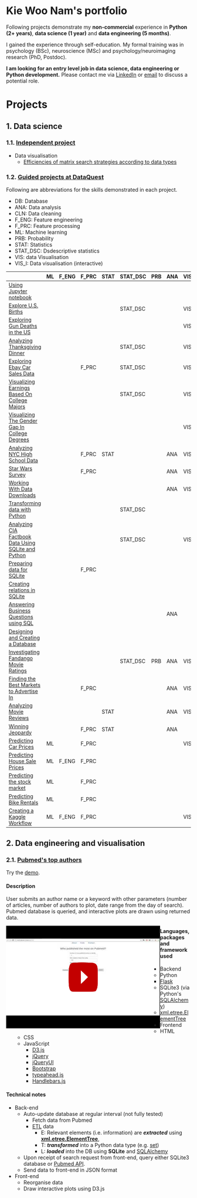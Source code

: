 # Kie Woo Nam's portfolio

Following projects demonstrate my **non-commercial** experience in **Python (2+ years)**, **data science (1 year)** and **data engineering (5 months)**.

I gained the experience through self-education. My formal training was in psychology (BSc), neuroscience (MSc) and psychology/neuroimaging research (PhD, Postdoc).

**I am looking for an entry level job in data science, data engineering or Python development.** Please contact me via [LinkedIn](https://www.linkedin.com/in/kie-woo-nam/) or [email](mailto:simon_nam@hotmail.com) to discuss a potential role.


# Projects

## 1. Data science

### 1.1. [Independent project](https://github.com/gknam/projects/blob/master/DataScience/Independent)

* Data visualisation
  * [Efficiencies of matrix search strategies according to data types](https://github.com/gknam/projects/blob/master/DataScience/DataQuest/Step7_AdvancedPythonAndComputerScience/1_DataStructuresAndAlgorithms/project1/EfficienciesOfMatrixSearchStrategies.ipynb)

### 1.2. [Guided projects at DataQuest](https://github.com/gknam/projects/tree/master/DataScience/DataQuest)

Following are abbreviations for the skills demonstrated in each project.

* DB: Database
* ANA: Data analysis
* CLN: Data cleaning
* F_ENG: Feature engineering
* F_PRC: Feature processing
* ML: Machine learning
* PRB: Probability
* STAT: Statistics
* STAT_DSC: Dsdescriptive statistics
* VIS: data Visualisation
* VIS_I: Data visualisation (interactive)


|&nbsp;|ML|F_ENG|F_PRC|STAT|STAT_DSC|PRB|ANA|VIS|VIS_I|DB|CLN|
|---|---|---|---|---|---|---|---|---|---|---|---|
|[Using Jupyter notebook](https://github.com/gknam/projects/blob/master/DataScience/DataQuest/Step1_PythonIntro/1_PythonBeginner/project1/UsingJupyterNotebook.ipynb)|&nbsp;|&nbsp;|&nbsp;|&nbsp;|&nbsp;|&nbsp;|&nbsp;|&nbsp;|&nbsp;|&nbsp;|&nbsp;|
|[Explore U.S. Births](https://github.com/gknam/projects/blob/master/DataScience/DataQuest/Step1_PythonIntro/1_PythonBeginner/project2/ExploreUsBirths.ipynb)|&nbsp;|&nbsp;|&nbsp;|&nbsp;|STAT_DSC|&nbsp;|&nbsp;|VIS|&nbsp;|&nbsp;|&nbsp;|
|[Exploring Gun Deaths in the US](https://github.com/gknam/projects/blob/master/DataScience/DataQuest/Step1_PythonIntro/2_PythonIntermediate/project1/ExploringGunDeathsInTheUS.ipynb)|&nbsp;|&nbsp;|&nbsp;|&nbsp;|&nbsp;|&nbsp;|&nbsp;|VIS|&nbsp;|&nbsp;|&nbsp;|
|[Analyzing Thanksgiving Dinner](https://github.com/gknam/projects/blob/master/DataScience/DataQuest/Step2_DataAnalVis/1_PandasAndNumPyFundamentals/Old_Before20180921/project1/AnalyzingThanksgivingDinner.ipynb)|&nbsp;|&nbsp;|&nbsp;|&nbsp;|STAT_DSC|&nbsp;|&nbsp;|VIS|&nbsp;|&nbsp;|&nbsp;|
|[Exploring Ebay Car Sales Data](https://github.com/gknam/projects/blob/master/DataScience/DataQuest/Step2_DataAnalVis/1_PandasAndNumPyFundamentals/New_20180921/project1/ExploringEbayCarSalesData.ipynb)|&nbsp;|&nbsp;|F_PRC|&nbsp;|STAT_DSC|&nbsp;|&nbsp;|VIS|&nbsp;|&nbsp;|CLN|
|[Visualizing Earnings Based On College Majors](https://github.com/gknam/projects/blob/master/DataScience/DataQuest/Step2_DataAnalVis/2_dataAnalVis/project1/Visualizing_Earnings_Based_On_College_Majors.ipynb)|&nbsp;|&nbsp;|&nbsp;|&nbsp;|STAT_DSC|&nbsp;|&nbsp;|VIS|&nbsp;|&nbsp;|CLN|
|[Visualizing The Gender Gap In College Degrees](https://github.com/gknam/projects/blob/master/DataScience/DataQuest/Step2_DataAnalVis/3_StorytellingThroughDataVisualization/project1/VisualizingTheGenderGapInCollegeDegrees.ipynb)|&nbsp;|&nbsp;|&nbsp;|&nbsp;|&nbsp;|&nbsp;|&nbsp;|VIS|&nbsp;|&nbsp;|&nbsp;|
|[Analyzing NYC High School Data](https://github.com/gknam/projects/blob/master/DataScience/DataQuest/Step2_DataAnalVis/4_DataCleaning/project1/AnalyzingNYCHighSchoolData.ipynb)|&nbsp;|&nbsp;|F_PRC|STAT|&nbsp;|&nbsp;|ANA|VIS|&nbsp;|&nbsp;|&nbsp;|
|[Star Wars Survey](https://github.com/gknam/projects/blob/master/DataScience/DataQuest/Step2_DataAnalVis/4_DataCleaning/project2/StarWarsSurvey.ipynb)|&nbsp;|&nbsp;|F_PRC|&nbsp;|&nbsp;|&nbsp;|ANA|VIS|&nbsp;|&nbsp;|CLN|
|[Working With Data Downloads](https://github.com/gknam/projects/blob/master/DataScience/DataQuest/Step3_TheCommandLine/1_CommandLine-Beginner/project1/WorkingWithDataDownloads.ipynb)|&nbsp;|&nbsp;|&nbsp;|&nbsp;|&nbsp;|&nbsp;|ANA|VIS|&nbsp;|&nbsp;|&nbsp;|
|[Transforming data with Python](https://github.com/gknam/projects/blob/master/DataScience/DataQuest/Step3_TheCommandLine/2_CommandLine-Intermediate/project1/TransformingDataWithPython.ipynb)|&nbsp;|&nbsp;|&nbsp;|&nbsp;|STAT_DSC|&nbsp;|&nbsp;|&nbsp;|&nbsp;|&nbsp;|&nbsp;|
|[Analyzing CIA Factbook Data Using SQLite and Python](https://github.com/gknam/projects/blob/master/DataScience/DataQuest/Step4_WorkingWithDataSources/1_SQLfundamentals/project1/AnalyzingCIAfactbookDataUsingSQLiteAndPython.ipynb)|&nbsp;|&nbsp;|&nbsp;|&nbsp;|STAT_DSC|&nbsp;|&nbsp;|VIS|&nbsp;|DB|&nbsp;|
|[Preparing data for SQLite](https://github.com/gknam/projects/blob/master/DataScience/DataQuest/Step4_WorkingWithDataSources/Old_2_SQLAndDatabases-Intermediate/project1/PreparingDataForSQLite.ipynb)|&nbsp;|&nbsp;|F_PRC|&nbsp;|&nbsp;|&nbsp;|&nbsp;|&nbsp;|&nbsp;|DB|CLN|
|[Creating relations in SQLite](https://github.com/gknam/projects/blob/master/DataScience/DataQuest/Step4_WorkingWithDataSources/Old_2_SQLAndDatabases-Intermediate/project2/CreatingRelationsInSQLite.ipynb)|&nbsp;|&nbsp;|&nbsp;|&nbsp;|&nbsp;|&nbsp;|&nbsp;|&nbsp;|&nbsp;|DB|&nbsp;|
|[Answering Business Questions using SQL](https://github.com/gknam/projects/blob/master/DataScience/DataQuest/Step4_WorkingWithDataSources/2_SQLIntermediate-TableRelationsAndJoins/project1/AnsweringBusinessQuestionsUsingSQL.ipynb)|&nbsp;|&nbsp;|&nbsp;|&nbsp;|&nbsp;|&nbsp;|ANA|&nbsp;|VIS_I|DB|&nbsp;|
|[Designing and Creating a Database](https://github.com/gknam/projects/blob/master/DataScience/DataQuest/Step4_WorkingWithDataSources/2_SQLIntermediate-TableRelationsAndJoins/project2/DesigningAndCreatingDatabase.ipynb)|&nbsp;|&nbsp;|&nbsp;|&nbsp;|&nbsp;|&nbsp;|&nbsp;|&nbsp;|&nbsp;|DB|&nbsp;|
|[Investigating Fandango Movie Ratings](https://github.com/gknam/projects/blob/master/DataScience/DataQuest/Step5_ProbabilityAndStatistics/1_StatisticsFundamentals/project1/InvestigatingFandangoMovieRatings.ipynb)|&nbsp;|&nbsp;|&nbsp;|&nbsp;|STAT_DSC|PRB|ANA|VIS|&nbsp;|&nbsp;|&nbsp;|
|[Finding the Best Markets to Advertise In](https://github.com/gknam/projects/blob/master/DataScience/DataQuest/Step5_ProbabilityAndStatistics/2_StatisticsIntermediate-AveragesAndVariability/project1/FindingTheBestMarketsToAdvertiseIn.ipynb)|&nbsp;|&nbsp;|F_PRC|&nbsp;|&nbsp;|&nbsp;|ANA|VIS|&nbsp;|&nbsp;|CLN|
|[Analyzing Movie Reviews](https://github.com/gknam/projects/blob/master/DataScience/DataQuest/Step5_ProbabilityAndStatistics/Old_1_ProbabilityAndStatisticsInPython-Beginner/project1/AnalyzingMovieReviews.ipynb)|&nbsp;|&nbsp;|&nbsp;|STAT|&nbsp;|&nbsp;|ANA|VIS|&nbsp;|&nbsp;|&nbsp;|
|[Winning Jeopardy](https://github.com/gknam/projects/blob/master/DataScience/DataQuest/Step5_ProbabilityAndStatistics/3_ProbabilityAndStatisticsInPython-Intermediate/project1/WinningJeopardy.ipynb)|&nbsp;|&nbsp;|F_PRC|STAT|&nbsp;|&nbsp;|ANA|&nbsp;|&nbsp;|&nbsp;|CLN|
|[Predicting Car Prices](https://github.com/gknam/projects/blob/master/DataScience/DataQuest/Step6_MachineLearning/1_MachineLearningFundamentals/project1/PredictingCarPrices.ipynb)|ML|&nbsp;|F_PRC|&nbsp;|&nbsp;|&nbsp;|&nbsp;|VIS|&nbsp;|&nbsp;|CLN|
|[Predicting House Sale Prices](https://github.com/gknam/projects/blob/master/DataScience/DataQuest/Step6_MachineLearning/4_LinearRegressionForMachineLearning/project1/PredictingHouseSalePrices.ipynb)|ML|F_ENG|F_PRC|&nbsp;|&nbsp;|&nbsp;|&nbsp;|&nbsp;|&nbsp;|&nbsp;|CLN|
|[Predicting the stock market](https://github.com/gknam/projects/blob/master/DataScience/DataQuest/Step6_MachineLearning/5_MachineLearningInPython-Intermediate/project1/PredictingTheStockMarket.ipynb)|ML|&nbsp;|F_PRC|&nbsp;|&nbsp;|&nbsp;|&nbsp;|&nbsp;|&nbsp;|&nbsp;|CLN|
|[Predicting Bike Rentals](https://github.com/gknam/projects/blob/master/DataScience/DataQuest/Step6_MachineLearning/6_DecisionTrees/project1/PredictingBikeRentals.ipynb)|ML|&nbsp;|F_PRC|&nbsp;|&nbsp;|&nbsp;|&nbsp;|&nbsp;|&nbsp;|&nbsp;|CLN|
|[Creating a Kaggle Workflow](https://github.com/gknam/projects/blob/master/DataScience/DataQuest/Step8_AdvancedTopicsInDataScience/1_KaggleFundamentals/project1/CreatingAkaggleWorkflow.ipynb)|ML|F_ENG|F_PRC|&nbsp;|&nbsp;|&nbsp;|&nbsp;|VIS|&nbsp;|&nbsp;|&nbsp;|



## 2. Data engineering and visualisation

### 2.1. [Pubmed's top authors](https://github.com/gknam/pubmed-top-authors)

Try the [demo](https://pubmed-top-authors-gknam.c9users.io/).

#### Description

User submits an author name or a keyword with other parameters (number of articles, number of authors to plot, date range from the day of search). Pubmed database is queried, and interactive plots are drawn using returned data.


<a href="https://www.youtube.com/watch?v=jXctQUTaPcY" target="_blank"><img src="pubmed_top_authors.png" alt="pubmed_authors" style="float:left" /></a>


#### Languages, packages and framework used
* Backend
   * Python
       * [Flask](http://flask.pocoo.org/)
   * SQLite3 (via Python's [SQLAlchemy](https://www.sqlalchemy.org/))
   * [xml.etree.ElementTree](https://docs.python.org/3/library/xml.etree.elementtree.html)
* Frontend
   * HTML
   * CSS
   * JavaScript
       * [D3.js](https://d3js.org/)
       * [jQuery](https://jquery.com/)
       * [jQueryUI](https://jqueryui.com/)
       * [Bootstrap](https://getbootstrap.com/)
       * [typeahead.js](https://twitter.github.io/typeahead.js/)
       * [Handlebars.js](https://handlebarsjs.com)

#### Technical notes

* Back-end
    * Auto-update database at regular interval (not fully tested)
        * Fetch data from Pubmed
        * [ETL](https://en.wikipedia.org/wiki/Extract,_transform,_load) data
            * E: Relevant elements (i.e. information) are  **_extracted_** using [**xml.etree.ElementTree**](https://docs.python.org/3/library/xml.etree.elementtree.html), 
            * T: **_transformed_**  into a Python data type (e.g. [set](https://docs.python.org/2/library/sets.html))
            * L: **_loaded_** into the DB using  **SQLite**  and [SQLAlchemy](https://www.sqlalchemy.org/)
    * Upon receipt of search request from front-end, query either SQLite3 database or [Pubmed API](https://www.ncbi.nlm.nih.gov/books/NBK25501/).
    * Send data to front-end in JSON format
* Front-end
    * Reorganise data
    * Draw interactive plots using D3.js
